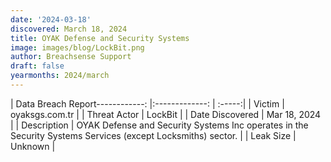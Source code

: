 ```yaml
---
date: '2024-03-18'
discovered: March 18, 2024
title: OYAK Defense and Security Systems
image: images/blog/LockBit.png
author: Breachsense Support
draft: false
yearmonths: 2024/march
---
```


| Data Breach Report------------:     |:-------------:    | :-----:|
| Victim      | oyaksgs.com.tr      | 
| Threat Actor      | LockBit      | 
| Date Discovered      | Mar 18, 2024      | 
| Description      | OYAK Defense and Security Systems Inc operates in the Security Systems Services (except Locksmiths) sector.      | 
| Leak Size      | Unknown      | 

